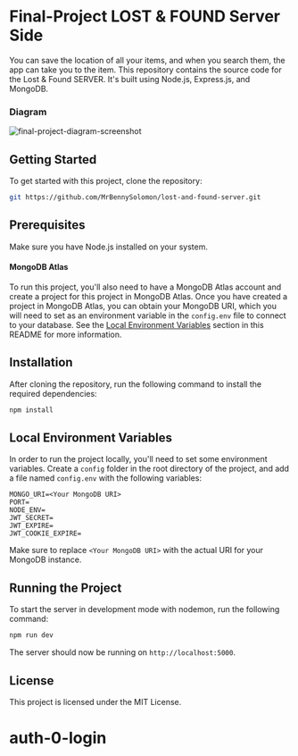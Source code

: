 # Final-Project LOST & FOUND Server Side

You can save the location of all your items, and when you search them, the app can take you to the item.
This repository contains the source code for the Lost & Found SERVER. It's built using Node.js, Express.js, and MongoDB.

### Diagram
![final-project-diagram-screenshot](https://user-images.githubusercontent.com/53153372/232776235-6f688fea-5643-4c5c-ada2-71e55dcd8cd4.png)

## Getting Started

To get started with this project, clone the repository:

```bash
git https://github.com/MrBennySolomon/lost-and-found-server.git
```

## Prerequisites
Make sure you have Node.js installed on your system.

#### MongoDB Atlas

To run this project, you'll also need to have a MongoDB Atlas account and create a project for this project in MongoDB Atlas. Once you have created a project in MongoDB Atlas, you can obtain your MongoDB URI, which you will need to set as an environment variable in the `config.env` file to connect to your database. See the [Local Environment Variables](#local-environment-variables) section in this README for more information.

## Installation
After cloning the repository, run the following command to install the required dependencies:

```bash
npm install
```

## Local Environment Variables
In order to run the project locally, you'll need to set some environment variables. Create a `config` folder in the root directory of the project, and add a file named `config.env` with the following variables:

```env
MONGO_URI=<Your MongoDB URI>
PORT=
NODE_ENV=
JWT_SECRET=
JWT_EXPIRE=
JWT_COOKIE_EXPIRE=
```

Make sure to replace `<Your MongoDB URI>` with the actual URI for your MongoDB instance.

## Running the Project
To start the server in development mode with nodemon, run the following command:

```bash
npm run dev
```

The server should now be running on `http://localhost:5000`.

## License
This project is licensed under the MIT License.
# auth-0-login
